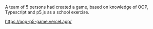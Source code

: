 A team of 5 persons had created a game, based on knowledge of OOP, Typescript and p5.js as a school exercise.

https://oop-p5-game.vercel.app/
